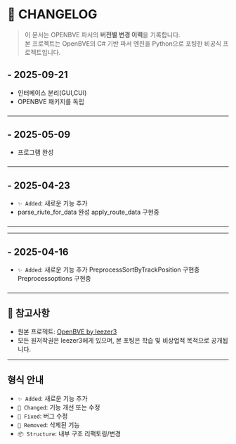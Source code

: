 # 📘 CHANGELOG

> 이 문서는 OPENBVE 파서의 **버전별 변경 이력**을 기록합니다.  
> 본 프로젝트는 OpenBVE의 C# 기반 파서 엔진을 Python으로 포팅한 비공식 프로젝트입니다.


##  - 2025-09-21
-   인터페이스 분리(GUI,CUI)
- OPENBVE 패키지를 독립 
###

---

##  - 2025-05-09
-   프로그램 완성
###

---


##  - 2025-04-23
- `✨ Added`: 새로운 기능 추가
- 
  parse_riute_for_data 완성
  apply_route_data 구현중
###

---

---

##  - 2025-04-16
- `✨ Added`: 새로운 기능 추가
  PreprocessSortByTrackPosition 구현중
  Preprocessoptions 구현중
###

---




## 📌 참고사항
- 원본 프로젝트: [OpenBVE by leezer3](https://github.com/leezer3/OpenBVE)
- 모든 원저작권은 leezer3에게 있으며, 본 포팅은 학습 및 비상업적 목적으로 공개됩니다.

---

## 형식 안내
- `✨ Added`: 새로운 기능 추가
- `🔧 Changed`: 기능 개선 또는 수정
- `🐞 Fixed`: 버그 수정
- `🧹 Removed`: 삭제된 기능
- `📦 Structure`: 내부 구조 리팩토링/변경


